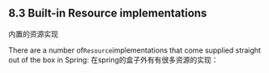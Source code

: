 ## 8.3 Built-in Resource implementations
内置的资源实现

There are a number of`Resource`implementations that come supplied straight out of the box in Spring:
在spring的盒子外有有很多资源的实现：

